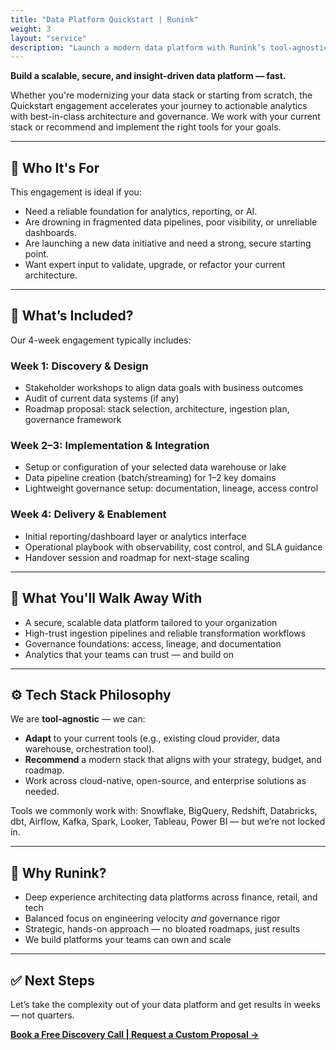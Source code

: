 ```yaml
---
title: "Data Platform Quickstart | Runink"
weight: 3
layout: "service"
description: "Launch a modern data platform with Runink’s tool-agnostic Data Platform Quickstart. Secure pipelines, governance, and insights in weeks."
---
```



**Build a scalable, secure, and insight-driven data platform — fast.**

Whether you're modernizing your data stack or starting from scratch, the Quickstart engagement accelerates your journey to actionable analytics with best-in-class architecture and governance. We work with your current stack or recommend and implement the right tools for your goals.

---

## 🚩 **Who It's For**

This engagement is ideal if you:

* Need a reliable foundation for analytics, reporting, or AI.
* Are drowning in fragmented data pipelines, poor visibility, or unreliable dashboards.
* Are launching a new data initiative and need a strong, secure starting point.
* Want expert input to validate, upgrade, or refactor your current architecture.

---

## 📅 **What’s Included?**

Our 4-week engagement typically includes:

### **Week 1: Discovery & Design**

* Stakeholder workshops to align data goals with business outcomes
* Audit of current data systems (if any)
* Roadmap proposal: stack selection, architecture, ingestion plan, governance framework

### **Week 2–3: Implementation & Integration**

* Setup or configuration of your selected data warehouse or lake
* Data pipeline creation (batch/streaming) for 1–2 key domains
* Lightweight governance setup: documentation, lineage, access control

### **Week 4: Delivery & Enablement**

* Initial reporting/dashboard layer or analytics interface
* Operational playbook with observability, cost control, and SLA guidance
* Handover session and roadmap for next-stage scaling

---

## 📌 **What You'll Walk Away With**

* A secure, scalable data platform tailored to your organization
* High-trust ingestion pipelines and reliable transformation workflows
* Governance foundations: access, lineage, and documentation
* Analytics that your teams can trust — and build on

---

## ⚙️ **Tech Stack Philosophy**

We are **tool-agnostic** — we can:

* **Adapt** to your current tools (e.g., existing cloud provider, data warehouse, orchestration tool).
* **Recommend** a modern stack that aligns with your strategy, budget, and roadmap.
* Work across cloud-native, open-source, and enterprise solutions as needed.

Tools we commonly work with: Snowflake, BigQuery, Redshift, Databricks, dbt, Airflow, Kafka, Spark, Looker, Tableau, Power BI — but we’re not locked in.

---

## 🎯 **Why Runink?**

* Deep experience architecting data platforms across finance, retail, and tech
* Balanced focus on engineering velocity *and* governance rigor
* Strategic, hands-on approach — no bloated roadmaps, just results
* We build platforms your teams can own and scale

---

## ✅ **Next Steps**

Let’s take the complexity out of your data platform and get results in weeks — not quarters.

[**Book a Free Discovery Call | Request a Custom Proposal →**](/contact)